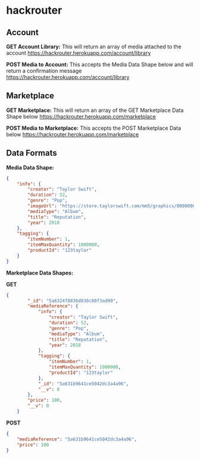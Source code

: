 # hackrouter

## Account

**GET Account Library:** This will return an array of media attached to the account
https://hackrouter.herokuapp.com/account/library


**POST Media to Account:** This accepts the Media Data Shape below and will return a confirmation message
https://hackrouter.herokuapp.com/account/library



## Marketplace

**GET Marketplace:** This will return an array of the GET Marketplace Data Shape below
https://hackrouter.herokuapp.com/marketplace

**POST Media to Marketplace:** This accepts the POST Marketplace Data below
https://hackrouter.herokuapp.com/marketplace



## Data Formats

**Media Data Shape:**
```json
{
    "info": {
        "creator": "Taylor Swift",
        "duration": 52,
        "genre": "Pop",
        "imageUrl": "https://store.taylorswift.com/mm5/graphics/00000001/reputation_cd.jpg",
        "mediaType": "Album",
        "title": "Reputation",
        "year": 2018
    },
    "tagging": {
        "itemNumber": 1,
        "itemMaxQuantity": 1000000,
        "productId": "123taylor"
    }
}
```


**Marketplace Data Shapes:**

**GET**
```json
{
        "_id": "5a6324f8836d830c80f3ad99",
        "mediaReference": {
            "info": {
                "creator": "Taylor Swift",
                "duration": 52,
                "genre": "Pop",
                "mediaType": "Album",
                "title": "Reputation",
                "year": 2018
            },
            "tagging": {
                "itemNumber": 1,
                "itemMaxQuantity": 1000000,
                "productId": "123taylor"
            },
            "_id": "5a631b9641ce5042dc3a4a96",
            "__v": 0
        },
        "price": 100,
        "__v": 0
    }
```

**POST**
```json
{
    "mediaReference": "5a631b9641ce5042dc3a4a96",
    "price": 100
}
```
